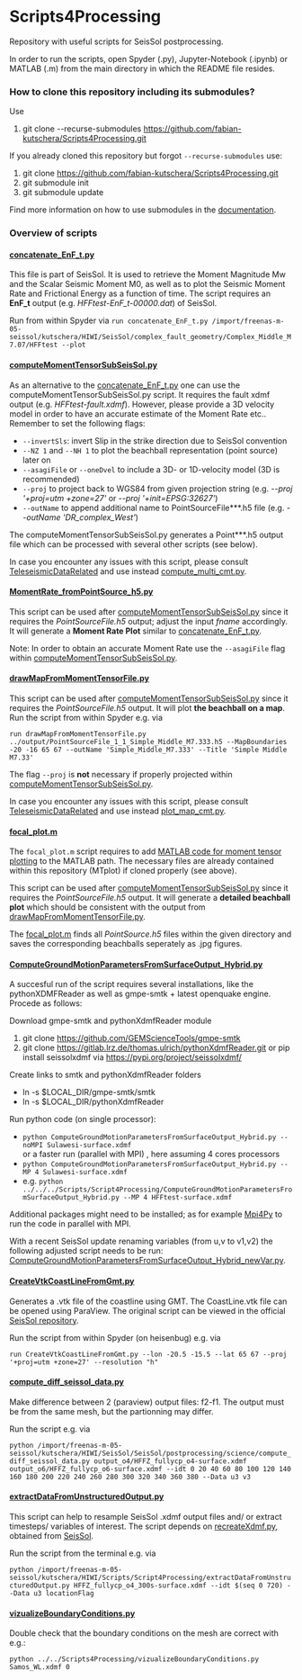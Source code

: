# Scripts4Processing
Repository with useful scripts for SeisSol postprocessing.

In order to run the scripts, open Spyder (.py), Jupyter-Notebook (.ipynb) or MATLAB (.m) from the main directory in which the README file resides.

### How to clone this repository including its submodules?

Use
1. git clone --recurse-submodules https://github.com/fabian-kutschera/Scripts4Processing.git

If you already cloned this repository but forgot `--recurse-submodules` use:
1. git clone https://github.com/fabian-kutschera/Scripts4Processing.git
2. git submodule init
3. git submodule update

Find more information on how to use submodules in the [documentation](https://git-scm.com/book/en/v2/Git-Tools-Submodules).

### Overview of scripts


#### [concatenate_EnF_t.py](./concatenate_EnF_t.py)
This file is part of SeisSol. It is used to retrieve the Moment Magnitude Mw and the Scalar Seismic Moment M0, as well as to plot the Seismic Moment Rate and Frictional Energy as a function of time. The script requires an **EnF_t** output (e.g. *HFFtest-EnF_t-00000.dat*) of SeisSol.

Run from within Spyder via `run concatenate_EnF_t.py /import/freenas-m-05-seissol/kutschera/HIWI/SeisSol/complex_fault_geometry/Complex_Middle_M7.07/HFFtest --plot`

#### [computeMomentTensorSubSeisSol.py](./TeleseismicDataRelated/computeMomentTensorSubSeisSol.py)
As an alternative to the [concatenate_EnF_t.py](./concatenate_EnF_t.py) one can use the computeMomentTensorSubSeisSol.py script. It requires the fault xdmf output (e.g. *HFFtest-fault.xdmf*). However, please provide a 3D velocity model in order to have an accurate estimate of the Moment Rate etc.. Remember to set the following flags:
- `--invertSls`: invert Slip in the strike direction due to SeisSol convention
- `--NZ 1` and `--NH 1` to plot the beachball representation (point source) later on
- `--asagiFile` or `--oneDvel` to include a 3D- or 1D-velocity model (3D is recommended)
- `--proj` to project back to WGS84 from given projection string (e.g. *--proj '+proj=utm +zone=27'* or *--proj '+init=EPSG:32627'*)
- `--outName` to append additional name to PointSourceFile***.h5 file (e.g. *--outName 'DR_complex_West'*)

The computeMomentTensorSubSeisSol.py generates a Point***.h5 output file which can be processed with several other scripts (see below).

In case you encounter any issues with this script, please consult [TeleseismicDataRelated](https://gitlab.lrz.de/thomas.ulrich/TuSeisSolScripts/-/tree/master/TeleseismicDataRelated) and use instead [compute_multi_cmt.py](https://gitlab.lrz.de/thomas.ulrich/TuSeisSolScripts/-/blob/master/TeleseismicDataRelated/compute_multi_cmt.py).

#### [MomentRate_fromPointSource_h5.py](./MomentRate_fromPointSource_h5.py)
This script can be used after [computeMomentTensorSubSeisSol.py](./TeleseismicDataRelated/computeMomentTensorSubSeisSol.py) since it requires the *PointSourceFile.h5* output; adjust the input *fname* accordingly. It will generate a **Moment Rate Plot** similar to [concatenate_EnF_t.py](./concatenate_EnF_t.py).

Note: In order to obtain an accurate Moment Rate use the `--asagiFile` flag within [computeMomentTensorSubSeisSol.py](./TeleseismicDataRelated/computeMomentTensorSubSeisSol.py).

#### [drawMapFromMomentTensorFile.py](./TeleseismicDataRelated/drawMapFromMomentTensorFile.py)
This script can be used after [computeMomentTensorSubSeisSol.py](./TeleseismicDataRelated/computeMomentTensorSubSeisSol.py) since it requires the *PointSourceFile.h5* output. It will plot **the beachball on a map**. Run the script from within Spyder e.g. via 

`run drawMapFromMomentTensorFile.py ../output/PointSourceFile_1_1_Simple_Middle_M7.333.h5 --MapBoundaries -20 -16 65 67 --outName 'Simple_Middle_M7.333' --Title 'Simple Middle M7.33'`

The flag `--proj` is **not** necessary if properly projected within [computeMomentTensorSubSeisSol.py](./TeleseismicDataRelated/computeMomentTensorSubSeisSol.py).

In case you encounter any issues with this script, please consult [TeleseismicDataRelated](https://gitlab.lrz.de/thomas.ulrich/TuSeisSolScripts/-/tree/master/TeleseismicDataRelated) and use instead [plot_map_cmt.py](https://gitlab.lrz.de/thomas.ulrich/TuSeisSolScripts/-/blob/master/TeleseismicDataRelated/plot_map_cmt.py).


#### [focal_plot.m](./focal_plot.m)
The `focal_plot.m` script requires to add [MATLAB code for moment tensor plotting](https://github.com/djpugh/MTplot) to the MATLAB path. The necessary files are already contained within this repository (MTplot) if cloned properly (see above).

This script can be used after [computeMomentTensorSubSeisSol.py](./TeleseismicDataRelated/computeMomentTensorSubSeisSol.py) since it requires the *PointSourceFile.h5* output. It will generate a **detailed beachball plot** which should be consistent with the output from [drawMapFromMomentTensorFile.py](./TeleseismicDataRelated/drawMapFromMomentTensorFile.py).

The [focal_plot.m](./focal_plot.m) finds all *PointSource.h5* files within the given directory and saves the corresponding beachballs seperately as .jpg figures.

#### [ComputeGroundMotionParametersFromSurfaceOutput_Hybrid.py](./ComputeGroundMotionParametersFromSurfaceOutput_Hybrid.py)

A succesful run of the script requires several installations, like the pythonXDMFReader as well as gmpe-smtk + latest openquake engine.
Procede as follows:

Download gmpe-smtk and pythonXdmfReader module
1. git clone https://github.com/GEMScienceTools/gmpe-smtk 
2. git clone https://gitlab.lrz.de/thomas.ulrich/pythonXdmfReader.git or pip install seissolxdmf via https://pypi.org/project/seissolxdmf/

Create links to smtk and pythonXdmfReader folders
- ln -s $LOCAL_DIR/gmpe-smtk/smtk
- ln -s $LOCAL_DIR/pythonXdmfReader

Run python code (on single processor):

- `python ComputeGroundMotionParametersFromSurfaceOutput_Hybrid.py --noMPI Sulawesi-surface.xdmf`   
or a faster run (parallel with MPI) , here assuming 4 cores processors 
- `python ComputeGroundMotionParametersFromSurfaceOutput_Hybrid.py --MP 4 Sulawesi-surface.xdmf`  
- e.g. `python ../../../Scripts/Script4Processing/ComputeGroundMotionParametersFromSurfaceOutput_Hybrid.py --MP 4 HFFtest-surface.xdmf`

Additional packages might need to be installed; as for example [Mpi4Py](https://anaconda.org/conda-forge/mpi4py) to run the code in parallel with MPI.

With a recent SeisSol update renaming variables (from u,v to v1,v2) the following adjusted script needs to be run: [ComputeGroundMotionParametersFromSurfaceOutput_Hybrid_newVar.py](./ComputeGroundMotionParametersFromSurfaceOutput_Hybrid_newVar.py).  

#### [CreateVtkCoastLineFromGmt.py](./CreateVtkCoastLineFromGmt.py)

Generates a .vtk file of the coastline using GMT. The CoastLine.vtk file can be opened using ParaView. The original script can be viewed in the official [SeisSol repository](https://github.com/SeisSol/SeisSol/blob/master/postprocessing/visualization/tools/CreateVtkCoastLineFromGmt.py).

Run the script from within Spyder (on heisenbug) e.g. via 

`run CreateVtkCoastLineFromGmt.py --lon -20.5 -15.5 --lat 65 67 --proj '+proj=utm +zone=27' --resolution "h"`

#### [compute_diff_seissol_data.py](./compute_diff_seissol_data.py)

Make difference between 2 (paraview) output files: f2-f1. The output must be from the same mesh, but the partionning may differ.

Run the script e.g. via

`python /import/freenas-m-05-seissol/kutschera/HIWI/SeisSol/SeisSol/postprocessing/science/compute_diff_seissol_data.py output_o4/HFFZ_fullycp_o4-surface.xdmf output_o6/HFFZ_fullycp_o6-surface.xdmf --idt 0 20 40 60 80 100 120 140 160 180 200 220 240 260 280 300 320 340 360 380 --Data u3 v3`

#### [extractDataFromUnstructuredOutput.py](extractDataFromUnstructuredOutput.py)

This script can help to resample SeisSol .xdmf output files and/ or extract timesteps/ variables of interest. The script depends on [recreateXdmf.py](recreateXdmf.py), obtained from [SeisSol](https://github.com/SeisSol/SeisSol/tree/master/postprocessing/visualization/tools).

Run the script from the terminal e.g. via

`python /import/freenas-m-05-seissol/kutschera/HIWI/Scripts/Script4Processing/extractDataFromUnstructuredOutput.py HFFZ_fullycp_o4_300s-surface.xdmf --idt $(seq 0 720) --Data u3 locationFlag`

#### [vizualizeBoundaryConditions.py](vizualizeBoundaryConditions.py)

Double check that the boundary conditions on the mesh are correct with e.g.:

`python ../../Scripts4Processing/vizualizeBoundaryConditions.py Samos_WL.xdmf 0`
